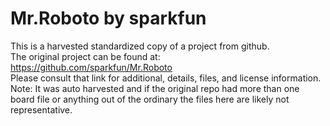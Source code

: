 
# Mr.Roboto by sparkfun  
This is a harvested standardized copy of a project from github.  
The original project can be found at:  
https://github.com/sparkfun/Mr.Roboto  
Please consult that link for additional, details, files, and license information.  
Note: It was auto harvested and if the original repo had more than one board file or anything out of the ordinary the files here are likely not representative.  
    